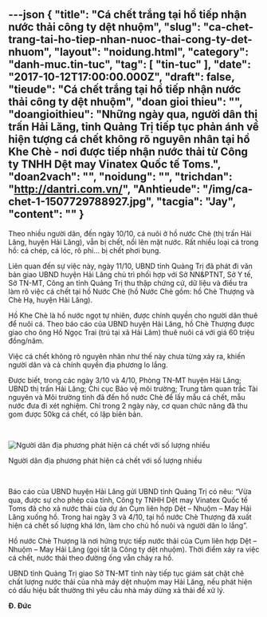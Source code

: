 ---json
{
    "title": "Cá chết trắng tại hồ tiếp nhận nước thải công ty dệt nhuộm",
    "slug": "ca-chet-trang-tai-ho-tiep-nhan-nuoc-thai-cong-ty-det-nhuom",
    "layout": "noidung.html",
    "category": "danh-muc.tin-tuc",
    "tag": [
        "tin-tuc"
    ],
    "date": "2017-10-12T17:00:00.000Z",
    "draft": false,
    "tieude": "Cá chết trắng tại hồ tiếp nhận nước thải công ty dệt nhuộm",
    "doan gioi thieu": "",
    "doangioithieu": "Những ngày qua, người dân thị trấn Hải Lăng, tỉnh Quảng Trị tiếp tục phản ánh về hiện tượng cá chết không rõ nguyên nhân tại hồ Khe Chè - nơi được tiếp nhận nước thải từ Công ty TNHH Dệt may Vinatex Quốc tế Toms.",
    "doan2vach": "",
    "noidung": "",
    "trichdan": "http://dantri.com.vn/",
    "Anhtieude": "/img/ca-chet-1-1507729788927.jpg",
    "tacgia": "Jay",
    "__content__": ""
}
---
<p><span style="font-size:14px">Theo nhiều người d&acirc;n, đến ng&agrave;y 10/10, c&aacute; nu&ocirc;i ở hồ nước Ch&egrave; (thị trấn Hải Lăng, huyện Hải Lăng), vẫn bị chết, nổi l&ecirc;n mặt nước. Rất nhiều loại c&aacute; trong hồ: c&aacute; ch&eacute;p, c&aacute; l&oacute;c, r&ocirc; phi&hellip; bị chết phơi bụng.</span></p>

<p><span style="font-size:14px">Li&ecirc;n quan đến sự việc n&agrave;y, ng&agrave;y 11/10, UBND tỉnh Quảng Trị đ&atilde; ph&aacute;t đi văn bản giao UBND huyện Hải Lăng chủ tr&igrave; phối hợp với Sở NN&amp;PTNT, Sở Y tế, Sở TN-MT, C&ocirc;ng an tỉnh Quảng Trị thu thập chứng cứ, dữ liệu v&agrave; điều tra l&agrave;m r&otilde; việc c&aacute; chết tại hồ Nước Ch&egrave; (hồ Nước Ch&egrave; gồm: hồ Ch&egrave; Thượng v&agrave; Ch&egrave; Hạ, huyện Hải Lăng).</span></p>

<p><span style="font-size:14px">Hồ Khe Ch&egrave; l&agrave; hồ nước ngọt tự nhi&ecirc;n, được ch&iacute;nh quyền cho người d&acirc;n thu&ecirc; để nu&ocirc;i c&aacute;. Theo b&aacute;o c&aacute;o của UBND huyện Hải Lăng, hồ Ch&egrave; Thượng được giao cho &ocirc;ng Hồ Ngọc Trai (tr&uacute; tại x&atilde; Hải L&acirc;m) thu&ecirc; nu&ocirc;i c&aacute; với gi&aacute; 60 triệu đồng/năm.</span></p>

<p><span style="font-size:14px">Việc c&aacute; chết kh&ocirc;ng r&otilde; nguy&ecirc;n nh&acirc;n như thế n&agrave;y chưa từng xảy ra, khiến người d&acirc;n v&agrave; cả ch&iacute;nh quyền địa phương lo lắng.</span></p>

<p><span style="font-size:14px">Được biết, trong c&aacute;c ng&agrave;y 3/10 v&agrave; 4/10, Ph&ograve;ng TN-MT huyện Hải Lăng; UBND thị trấn Hải Lăng; Chi cục Bảo vệ m&ocirc;i trường; Trung t&acirc;m quan trắc T&agrave;i nguy&ecirc;n v&agrave; M&ocirc;i trường tỉnh đ&atilde; đến hồ nước Ch&egrave; để lấy mẫu c&aacute; chết, mẫu nước đưa đi x&eacute;t nghiệm. Chỉ trong 2 ng&agrave;y n&agrave;y, cơ quan chức năng đ&atilde; thu gom được 50kg c&aacute; chết, c&oacute; lập bi&ecirc;n bản.</span></p>

<p>&nbsp;</p>

<p><span style="font-size:14px"><img alt="Người dân địa phương phát hiện cá chết với số lượng nhiều" id="img_179491" src="https://dantricdn.com/thumb_w/640/2017/ca-chet-2-1507729788928.jpg" /></span></p>

<p><span style="font-size:14px">Người d&acirc;n địa phương ph&aacute;t hiện c&aacute; chết với số lượng nhiều</span></p>

<p>&nbsp;</p>

<p><span style="font-size:14px">B&aacute;o c&aacute;o của UBND huyện Hải Lăng gửi UBND tỉnh Quảng Trị c&oacute; n&ecirc;u: &ldquo;Vừa qua, được sự cho ph&eacute;p của tỉnh, C&ocirc;ng ty TNHH Dệt may Vinatex Quốc tế Toms đ&atilde; cho xả nước thải của dự &aacute;n Cụm li&ecirc;n hợp Dệt &ndash; Nhuộm &ndash; May Hải Lăng xuống hồ. Trong hai ng&agrave;y 3 v&agrave; 4/10, tại hồ nước Ch&egrave; Thượng đ&atilde; xuất hiện c&aacute; chết số lượng kh&aacute; lớn, l&agrave;m cho chủ hồ nu&ocirc;i v&agrave; người d&acirc;n lo lắng&rdquo;.</span></p>

<p><span style="font-size:14px">Hồ nước Ch&egrave; Thượng l&agrave; nơi hứng trực tiếp nước thải của Cụm li&ecirc;n hợp Dệt &ndash; Nhuộm &ndash; May Hải Lăng (gọi tắt l&agrave; C&ocirc;ng ty dệt nhuộm). Thời điểm xảy ra việc c&aacute; chết, nước thải theo đường ống vẫn chảy ra hồ.</span></p>

<p><span style="font-size:14px">UBND tỉnh Quảng Trị giao Sở TN-MT tỉnh n&agrave;y tiếp tục gi&aacute;m s&aacute;t chặt chẽ chất lượng nước thải của nh&agrave; m&aacute;y dệt nhuộm may Hải Lăng, nếu ph&aacute;t hiện c&oacute; dấu hiệu bất thường th&igrave; y&ecirc;u cầu nh&agrave; m&aacute;y dừng xả thải để xử l&yacute;.</span></p>

<p><span style="font-size:14px"><strong>Đ. Đức</strong></span></p>
